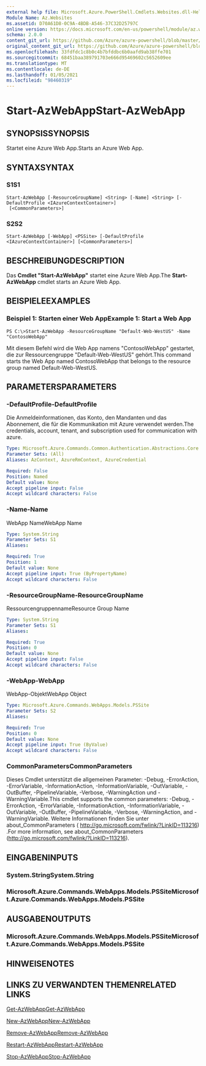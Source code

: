 ```yaml
---
external help file: Microsoft.Azure.PowerShell.Cmdlets.Websites.dll-Help.xml
Module Name: Az.Websites
ms.assetid: D70A61D8-0C9A-4BDB-A546-37C32D25797C
online version: https://docs.microsoft.com/en-us/powershell/module/az.websites/start-azwebapp
schema: 2.0.0
content_git_url: https://github.com/Azure/azure-powershell/blob/master/src/Websites/Websites/help/Start-AzWebApp.md
original_content_git_url: https://github.com/Azure/azure-powershell/blob/master/src/Websites/Websites/help/Start-AzWebApp.md
ms.openlocfilehash: 33fdfdc1c8b0c4b7bfddbc6b0aafd9ab38ffe701
ms.sourcegitcommit: 68451baa389791703e666d95469602c5652609ee
ms.translationtype: MT
ms.contentlocale: de-DE
ms.lasthandoff: 01/05/2021
ms.locfileid: "98460319"
---
```

# <span data-ttu-id="b04b4-101">Start-AzWebApp</span><span class="sxs-lookup"><span data-stu-id="b04b4-101">Start-AzWebApp</span></span>

## <span data-ttu-id="b04b4-102">SYNOPSIS</span><span class="sxs-lookup"><span data-stu-id="b04b4-102">SYNOPSIS</span></span>
<span data-ttu-id="b04b4-103">Startet eine Azure Web App.</span><span class="sxs-lookup"><span data-stu-id="b04b4-103">Starts an Azure Web App.</span></span>

## <span data-ttu-id="b04b4-104">SYNTAX</span><span class="sxs-lookup"><span data-stu-id="b04b4-104">SYNTAX</span></span>

### <span data-ttu-id="b04b4-105">S1</span><span class="sxs-lookup"><span data-stu-id="b04b4-105">S1</span></span>
```
Start-AzWebApp [-ResourceGroupName] <String> [-Name] <String> [-DefaultProfile <IAzureContextContainer>]
 [<CommonParameters>]
```

### <span data-ttu-id="b04b4-106">S2</span><span class="sxs-lookup"><span data-stu-id="b04b4-106">S2</span></span>
```
Start-AzWebApp [-WebApp] <PSSite> [-DefaultProfile <IAzureContextContainer>] [<CommonParameters>]
```

## <span data-ttu-id="b04b4-107">BESCHREIBUNG</span><span class="sxs-lookup"><span data-stu-id="b04b4-107">DESCRIPTION</span></span>
<span data-ttu-id="b04b4-108">Das **Cmdlet "Start-AzWebApp"** startet eine Azure Web App.</span><span class="sxs-lookup"><span data-stu-id="b04b4-108">The **Start-AzWebApp** cmdlet starts an Azure Web App.</span></span>

## <span data-ttu-id="b04b4-109">BEISPIELE</span><span class="sxs-lookup"><span data-stu-id="b04b4-109">EXAMPLES</span></span>

### <span data-ttu-id="b04b4-110">Beispiel 1: Starten einer Web App</span><span class="sxs-lookup"><span data-stu-id="b04b4-110">Example 1: Start a Web App</span></span>
```
PS C:\>Start-AzWebApp -ResourceGroupName "Default-Web-WestUS" -Name "ContosoWebApp"
```

<span data-ttu-id="b04b4-111">Mit diesem Befehl wird die Web App namens "ContosoWebApp" gestartet, die zur Ressourcengruppe "Default-Web-WestUS" gehört.</span><span class="sxs-lookup"><span data-stu-id="b04b4-111">This command starts the Web App named ContosoWebApp that belongs to the resource group named Default-Web-WestUS.</span></span>

## <span data-ttu-id="b04b4-112">PARAMETERS</span><span class="sxs-lookup"><span data-stu-id="b04b4-112">PARAMETERS</span></span>

### <span data-ttu-id="b04b4-113">-DefaultProfile</span><span class="sxs-lookup"><span data-stu-id="b04b4-113">-DefaultProfile</span></span>
<span data-ttu-id="b04b4-114">Die Anmeldeinformationen, das Konto, den Mandanten und das Abonnement, die für die Kommunikation mit Azure verwendet werden.</span><span class="sxs-lookup"><span data-stu-id="b04b4-114">The credentials, account, tenant, and subscription used for communication with azure.</span></span>

```yaml
Type: Microsoft.Azure.Commands.Common.Authentication.Abstractions.Core.IAzureContextContainer
Parameter Sets: (All)
Aliases: AzContext, AzureRmContext, AzureCredential

Required: False
Position: Named
Default value: None
Accept pipeline input: False
Accept wildcard characters: False
```

### <span data-ttu-id="b04b4-115">-Name</span><span class="sxs-lookup"><span data-stu-id="b04b4-115">-Name</span></span>
<span data-ttu-id="b04b4-116">WebApp Name</span><span class="sxs-lookup"><span data-stu-id="b04b4-116">WebApp Name</span></span>

```yaml
Type: System.String
Parameter Sets: S1
Aliases:

Required: True
Position: 1
Default value: None
Accept pipeline input: True (ByPropertyName)
Accept wildcard characters: False
```

### <span data-ttu-id="b04b4-117">-ResourceGroupName</span><span class="sxs-lookup"><span data-stu-id="b04b4-117">-ResourceGroupName</span></span>
<span data-ttu-id="b04b4-118">Ressourcengruppenname</span><span class="sxs-lookup"><span data-stu-id="b04b4-118">Resource Group Name</span></span>

```yaml
Type: System.String
Parameter Sets: S1
Aliases:

Required: True
Position: 0
Default value: None
Accept pipeline input: False
Accept wildcard characters: False
```

### <span data-ttu-id="b04b4-119">-WebApp</span><span class="sxs-lookup"><span data-stu-id="b04b4-119">-WebApp</span></span>
<span data-ttu-id="b04b4-120">WebApp-Objekt</span><span class="sxs-lookup"><span data-stu-id="b04b4-120">WebApp Object</span></span>

```yaml
Type: Microsoft.Azure.Commands.WebApps.Models.PSSite
Parameter Sets: S2
Aliases:

Required: True
Position: 0
Default value: None
Accept pipeline input: True (ByValue)
Accept wildcard characters: False
```

### <span data-ttu-id="b04b4-121">CommonParameters</span><span class="sxs-lookup"><span data-stu-id="b04b4-121">CommonParameters</span></span>
<span data-ttu-id="b04b4-122">Dieses Cmdlet unterstützt die allgemeinen Parameter: -Debug, -ErrorAction, -ErrorVariable, -InformationAction, -InformationVariable, -OutVariable, -OutBuffer, -PipelineVariable, -Verbose, -WarningAction und -WarningVariable.</span><span class="sxs-lookup"><span data-stu-id="b04b4-122">This cmdlet supports the common parameters: -Debug, -ErrorAction, -ErrorVariable, -InformationAction, -InformationVariable, -OutVariable, -OutBuffer, -PipelineVariable, -Verbose, -WarningAction, and -WarningVariable.</span></span> <span data-ttu-id="b04b4-123">Weitere Informationen finden Sie unter about_CommonParameters ( http://go.microsoft.com/fwlink/?LinkID=113216) .</span><span class="sxs-lookup"><span data-stu-id="b04b4-123">For more information, see about_CommonParameters (http://go.microsoft.com/fwlink/?LinkID=113216).</span></span>

## <span data-ttu-id="b04b4-124">EINGABEN</span><span class="sxs-lookup"><span data-stu-id="b04b4-124">INPUTS</span></span>

### <span data-ttu-id="b04b4-125">System.String</span><span class="sxs-lookup"><span data-stu-id="b04b4-125">System.String</span></span>

### <span data-ttu-id="b04b4-126">Microsoft.Azure.Commands.WebApps.Models.PSSite</span><span class="sxs-lookup"><span data-stu-id="b04b4-126">Microsoft.Azure.Commands.WebApps.Models.PSSite</span></span>

## <span data-ttu-id="b04b4-127">AUSGABEN</span><span class="sxs-lookup"><span data-stu-id="b04b4-127">OUTPUTS</span></span>

### <span data-ttu-id="b04b4-128">Microsoft.Azure.Commands.WebApps.Models.PSSite</span><span class="sxs-lookup"><span data-stu-id="b04b4-128">Microsoft.Azure.Commands.WebApps.Models.PSSite</span></span>

## <span data-ttu-id="b04b4-129">HINWEISE</span><span class="sxs-lookup"><span data-stu-id="b04b4-129">NOTES</span></span>

## <span data-ttu-id="b04b4-130">LINKS ZU VERWANDTEN THEMEN</span><span class="sxs-lookup"><span data-stu-id="b04b4-130">RELATED LINKS</span></span>

[<span data-ttu-id="b04b4-131">Get-AzWebApp</span><span class="sxs-lookup"><span data-stu-id="b04b4-131">Get-AzWebApp</span></span>](./Get-AzWebApp.md)

[<span data-ttu-id="b04b4-132">New-AzWebApp</span><span class="sxs-lookup"><span data-stu-id="b04b4-132">New-AzWebApp</span></span>](./New-AzWebApp.md)

[<span data-ttu-id="b04b4-133">Remove-AzWebApp</span><span class="sxs-lookup"><span data-stu-id="b04b4-133">Remove-AzWebApp</span></span>](./Remove-AzWebApp.md)

[<span data-ttu-id="b04b4-134">Restart-AzWebApp</span><span class="sxs-lookup"><span data-stu-id="b04b4-134">Restart-AzWebApp</span></span>](./Restart-AzWebApp.md)

[<span data-ttu-id="b04b4-135">Stop-AzWebApp</span><span class="sxs-lookup"><span data-stu-id="b04b4-135">Stop-AzWebApp</span></span>](./Stop-AzWebApp.md)


